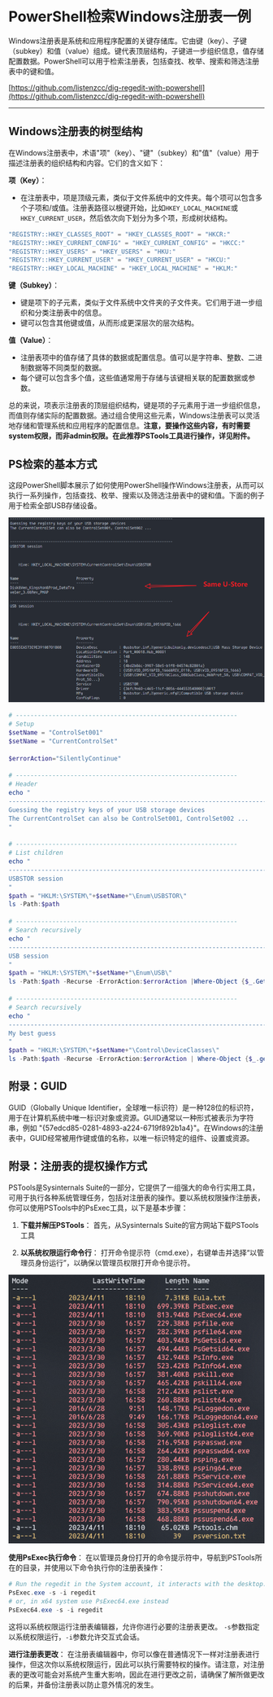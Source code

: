 # PowerShell检索Windows注册表一例

Windows注册表是系统和应用程序配置的关键存储库。它由键（key）、子键（subkey）和值（value）组成。键代表顶层结构，子键进一步组织信息，值存储配置数据。PowerShell可以用于检索注册表，包括查找、枚举、搜索和筛选注册表中的键和值。

[https://github.com/listenzcc/dig-regedit-with-powershell](https://github.com/listenzcc/dig-regedit-with-powershell)

---

## Windows注册表的树型结构

在Windows注册表中，术语"项"（key）、"键"（subkey）和"值"（value）用于描述注册表的组织结构和内容。它们的含义如下：

**项（Key）**：

- 在注册表中，项是顶级元素，类似于文件系统中的文件夹。每个项可以包含多个子项和/或值。注册表路径以根键开始，比如`HKEY_LOCAL_MACHINE`或`HKEY_CURRENT_USER`，然后依次向下划分为多个项，形成树状结构。

```powershell
"REGISTRY::HKEY_CLASSES_ROOT" = "HKEY_CLASSES_ROOT" = "HKCR:"
"REGISTRY::HKEY_CURRENT_CONFIG" = "HKEY_CURRENT_CONFIG" = "HKCC:"
"REGISTRY::HKEY_USERS" = "HKEY_USERS" = "HKU:"
"REGISTRY::HKEY_CURRENT_USER" = "HKEY_CURRENT_USER" = "HKCU:"
"REGISTRY::HKEY_LOCAL_MACHINE" = "HKEY_LOCAL_MACHINE" = "HKLM:"
```

**键（Subkey）**：

- 键是项下的子元素，类似于文件系统中文件夹的子文件夹。它们用于进一步组织和分类注册表中的信息。
- 键可以包含其他键或值，从而形成更深层次的层次结构。

**值（Value）**：

- 注册表项中的值存储了具体的数据或配置信息。值可以是字符串、整数、二进制数据等不同类型的数据。
- 每个键可以包含多个值，这些值通常用于存储与该键相关联的配置数据或参数。

总的来说，项表示注册表的顶层组织结构，键是项的子元素用于进一步组织信息，而值则存储实际的配置数据。通过组合使用这些元素，Windows注册表可以灵活地存储和管理系统和应用程序的配置信息。**注意，要操作这些内容，有时需要system权限，而非admin权限。在此推荐PSTools工具进行操作，详见附件。**

## PS检索的基本方式

这段PowerShell脚本展示了如何使用PowerShell操作Windows注册表，从而可以执行一系列操作，包括查找、枚举、搜索以及筛选注册表中的键和值。下面的例子用于检索全部USB存储设备。

![Untitled](PowerShell%E6%A3%80%E7%B4%A2Windows%E6%B3%A8%E5%86%8C%E8%A1%A8%E4%B8%80%E4%BE%8B%207ecbc078b65d4569804142e0f236e37c/Untitled.png)

```powershell
# -------------------------------------------------------------
# Setup
$setName = "ControlSet001"
$setName = "CurrentControlSet"

$errorAction="SilentlyContinue"

# -------------------------------------------------------------
# Header
echo "
----------------------------------------------------------------------------
Guessing the registry keys of your USB storage devices
The CurrentControlSet can also be ControlSet001, ControlSet002 ...
"

# -------------------------------------------------------------
# List children
echo "
----------------------------------------------------------------------------
USBSTOR session
"
$path = "HKLM:\SYSTEM\"+$setName+"\Enum\USBSTOR\"
ls -Path:$path

# -------------------------------------------------------------
# Search recursively
echo "
----------------------------------------------------------------------------
USB session
"
$path = "HKLM:\SYSTEM\"+$setName+"\Enum\USB\"
ls -Path:$path -Recurse -ErrorAction:$errorAction |Where-Object {$_.GetValue('Service') -eq 'USBSTOR'}

# -------------------------------------------------------------
# Search recursively
echo "
----------------------------------------------------------------------------
My best guess
"
$path = "HKLM:\SYSTEM\"+$setName+"\Control\DeviceClasses\"
ls -Path:$path -Recurse -ErrorAction:$errorAction | Where-Object {$_.getValue('DeviceInstance') -like 'USBSTOR*'}
```

## 附录：GUID

GUID（Globally Unique Identifier，全球唯一标识符）是一种128位的标识符，用于在计算机系统中唯一标识对象或资源。GUID通常以一种形式被表示为字符串，例如 "{57edcd85-0281-4893-a224-6719f892b1a4}"。在Windows的注册表中，GUID经常被用作键或值的名称，以唯一标识特定的组件、设置或资源。

## 附录：注册表的提权操作方式

PSTools是Sysinternals Suite的一部分，它提供了一组强大的命令行实用工具，可用于执行各种系统管理任务，包括对注册表的操作。要以系统权限操作注册表，你可以使用PSTools中的PsExec工具，以下是基本步骤：

1. **下载并解压PSTools**：
首先，从Sysinternals Suite的官方网站下载PSTools工具
    
    [](https://download.sysinternals.com/files/PSTools.zip)
    
2. **以系统权限运行命令行**：
打开命令提示符（cmd.exe），右键单击并选择“以管理员身份运行”，以确保以管理员权限打开命令提示符。

![Untitled](PowerShell%E6%A3%80%E7%B4%A2Windows%E6%B3%A8%E5%86%8C%E8%A1%A8%E4%B8%80%E4%BE%8B%207ecbc078b65d4569804142e0f236e37c/Untitled%201.png)

**使用PsExec执行命令**：
在以管理员身份打开的命令提示符中，导航到PSTools所在的目录，并使用以下命令执行你的注册表操作：

```powershell
# Run the regedit in the System account, it interacts with the desktop.
PsExec.exe -s -i regedit
# or, in x64 system use PsExec64.exe instead
PsExec64.exe -s -i regedit
```

这将以系统权限运行注册表编辑器，允许你进行必要的注册表更改。 `-s`参数指定以系统权限运行，`-i`参数允许交互式会话。

**进行注册表更改**：
在注册表编辑器中，你可以像在普通情况下一样对注册表进行操作，但这次你以系统权限运行，因此可以执行需要特权的操作。请注意，对注册表的更改可能会对系统产生重大影响，因此在进行更改之前，请确保了解所做更改的后果，并备份注册表以防止意外情况的发生。
